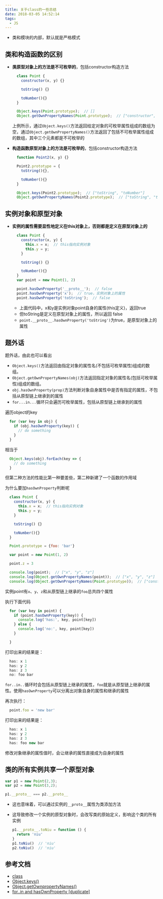 ```yaml
---
title: 关于class的一些总结
date: 2018-03-05 14:52:14
tags:
  - JS
---
```


- 类和模块的内部，默认就是严格模式

## 类和构造函数的区别

- **类原型对象上的方法是不可枚举的**，包括constructor构造方法
  ```js
    class Point {
      constructor(x, y) {}

      toString() {}

      toNumber(){}
    }

    Object.keys(Point.prototype);  // []
    Object.getOwnPropertyNames(Point.prototype);  // ["constructor", "toString", "toNumber"]
  ```
  上例所示，通过`Object.keys()`方法返回给定对象的可枚举属性组成的数组为空，通过`Object.getOwnPropertyNames()`方法返回了包括不可枚举属性组成的数组，其中三个元素都是不可枚举的

<!-- more -->

- **构造函数原型对象上的方法是可枚举的**，包括constructor构造方法
  ```js
    function Point2(x, y) {}

    Point2.prototype = {
      toString(){},

      toNumber(){}
    }

    Object.keys(Point2.prototype);  // ["toString", "toNumber"]
    Object.getOwnPropertyNames(Point2.prototype);  // ["toString", "toNumber"]
  ```


## 实例对象和原型对象

- **实例的属性需要显性地定义在this对象上，否则都是定义在原型对象上的**
  ```js
    class Point {
      constructor(x, y) {
        this.x = x;  // this指向实例对象
        this.y = y;
      }

      toString() {}

      toNumber(){}
    }
    var point = new Point(1, 2)

    point.hasOwnProperty('__proto__');  // false
    point.hasOwnProperty('x');  // true，实例对象上的属性
    point.hasOwnProperty('toString');  // false
  ```
  - 上面代码中，x和y是实例对象point自身的属性(this定义)，返回true
  - 但toString是定义在原型对象上的属性，所以返回 false
  - `point.__proto__.hasOwnProperty('toString')`为true，是原型对象上的属性


## 题外话

题外话，由此也可以看出
- `Object.keys()`方法返回由指定对象的属性名(不包括可枚举属性)组成的数组。
- `Object.getOwnPropertyNames(obj)`方法返回指定对象的属性名(包括可枚举属性)组成的数组。
- `obj.hasOwnProperty(prop)`方法判断对象自身属性中是否有指定的属性，不包括从原型链上继承到的属性
- `for...in...`循环只会遍历可枚举属性，包括从原型链上继承到的属性

遍历object的key
  ```js
    for (var key in obj) {
      if (obj.hasOwnProperty(key)) {
        // do something
      }
    }
  ```
  相当于
  ```js
    Object.keys(obj).forEach(key => {
      // do something
    }
  ```

  但第二种方法的性能比第一种要差些，第二种新建了一个函数的作用域

  为什么要加`hasOwnProperty`判断呢
  ```js
    class Point {
      constructor(x, y) {
        this.x = x;  // this指向实例对象
        this.y = y;
      }

      toString() {}

      toNumber(){}
    }

    Point.prototype = {foo: 'bar'}

    var point = new Point(1, 2)

    point.z = 3

    console.log(point);  // ["x", "y", "z"]
    console.log(Object.getOwnPropertyNames(point));  // ["x", "y", "z"]
    console.log(Object.getOwnPropertyNames(Point.prototype));  // ["constructor", "toString", "toNumber"]
  ```
  实例point有`x`、`y`、`z`和从原型链上继承的`foo`总共四个属性

  执行下面代码
  ```js
    for (var key in point) {
      if (point.hasOwnProperty(key)) {
        console.log('has:', key, point[key])
      } else {
        console.log('no:', key, point[key])
      }

    }
  ```
  打印出来的结果是：
  ```js
    has: x 1
    has: y 2
    has: z 3
    no: foo bar
  ```
  `for..in..`循环时会包括从原型链上继承的属性，`foo`就是从原型链上继承的属性。使用`hasOwnProperty`可以分离出对象自身的属性和继承的属性

  再次执行：
  ```js
    point.foo = 'new bar'
  ```
  打印出来的结果是：
  ```js
    has: x 1
    has: y 2
    has: z 3
    has: foo new bar
  ```
  修改对象继承的属性值时，会让继承的属性直接成为自身的属性


## 类的所有实例共享一个原型对象

```js
var p1 = new Point(2,3);
var p2 = new Point(3,2);

p1.__proto__ === p2.__proto__
```
- 这也意味着，可以通过实例的`__proto__`属性为类添加方法

- 这导致修改一个实例的原型对象时，会改写类的原始定义，影响这个类的所有实例
  ```js
  p1.__proto__.toNiu = function () {
    return 'niu'
  }
  p1.toNiu()  // 'niu'
  p2.toNiu()  // 'niu'
  ```


## 参考文档

- [class](http://es6.ruanyifeng.com/#docs/class)
- [Object.keys()](https://developer.mozilla.org/zh-CN/docs/Web/JavaScript/Reference/Global_Objects/Object/keys)
- [Object.getOwnpropertyNames()](https://developer.mozilla.org/zh-CN/docs/Web/JavaScript/Reference/Global_Objects/Object/getOwnPropertyNames)
- [for..in and hasOwnProperty [duplicate]](https://stackoverflow.com/questions/12735778/for-in-and-hasownproperty/12735977#12735977)

